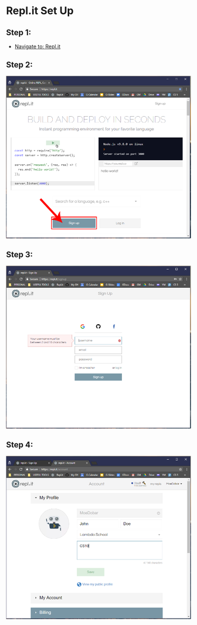 # Repl.it Set Up
## Step 1:
* [Navigate to: Repl.it](https://repl.it)
## Step 2:
![Step 1](/src/02_SignUp.PNG)
## Step 3:
![Step 2](/src/03_SignUpScreen.PNG)
## Step 4:
![Step 3](/src/04_ProfileEdit.PNG)